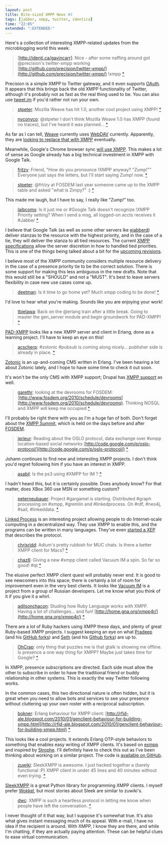 ```yaml
---
layout: post
title: Bite-sized XMPP News #3
tags: [jabber, xmpp, twitter, identica]
time: "22:05"
extended: ":EXTENDED:"
---
```


Here's a collection of interesting XMPP-related updates from the
microblogging world this week:

> [http://identi.ca/gavincarr]: Nice - after some naffing around got
> @precision's twitter-xmpp working
> [http://github.com/precision/twitter-xmpp/](http://github.com/precision/twitter-xmpp/)
> !xmpp [*](http://identi.ca/notice/20410490)

Precision is a simple XMPP to Twitter gateway, and it even supports
[OAuth](http://oauth.net). It appears that this brings back the old
XMPP functionality of Twitter, although it's probably not as fast as
the real thing used to be. You can also use
[tweet.im](https://www.tweet.im/) if you'd rather not run your own.

> [stpeter](http://identi.ca/notice/20405955): Mozilla Weave has hit
> 1.0, another cool project using XMPP!
> [*](http://identi.ca/notice/20405955)

> [nyconyco](http://twitter.com/nyconyco): @stpeter I don't think
> Mozilla Weave 1.0 has XMPP (found no traces), but I've heard it was
> planned... [*](http://twitter.com/nyconyco/status/8381373313)

As far as I can tell, [Weave](https://mozillalabs.com/weave/)
currently uses [WebDAV](http://www.webdav.org/) currently. Apparently,
they are [looking to replace that with
XMPP](http://mail.jabber.org/pipermail/social/2008-July/000308.html)
eventually.

Meanwhile, Google's Chrome browser sync [will use
XMPP](http://googlesystem.blogspot.com/2009/08/google-chromes-browser-sync.html). This
makes a lot of sense as Google already has a big technical investment
in XMPP with Google Talk.

> [fritzy](http://identi.ca/fritzy): Friend, "How do you pronounce
> !XMPP anyway? "Zump!"" Everyone just says the letters, but I'll
> start saying Zump! now. [*](http://identi.ca/notice/20131082)

> [stpeter](http://identi.ca/stpeter): @frtizy at FOSDEM last year
> someone came up to the XMPP table and asked "what is Zimpy?" :)
> [*](http://identi.ca/notice/20138551)

This made me laugh, but I have to say, I really like "Zump!" too.

> [laibcoms](http://identi.ca/laibcoms): Is it just me or #Google Talk
> doesn't recognize !XMPP Priority setting? When I send a msg, all
> logged-on accts receives it #Jabber
> [*](http://identi.ca/notice/19990078)

I believe that Google Talk (as well as some other servers lke
[ejabberd](http://www.ejabberd.im)) deliver stanzas to the resource
with the highest priority, and in the case of a tie, they will deliver
the stanza to all tied resources. The current [XMPP
specifications](http://xmpp.org/rfcs/) allow the server discretion in
how to handled tied priorities. This is one of the things being talked
about a bit for the [upcoming
revisions](https://metajack.im/2010/01/28/xmpp-core-specifications-being-updated/).

I believe most of the XMPP community considers multiple resource
delivery in the case of a presence priority tie to be the correct
solution. There is some support for making this less ambiguous in the
new drafts. Note that this would still be a "SHOULD" and not a
"MUST". It's best to leave servers flexibility in case new use cases
come up.

> [deetman](http://identi.ca/deetman): Is it time to go home yet? Much
> xmpp coding to be done! [*](http://identi.ca/notice/20020395)

I'd love to hear what you're making. Sounds like you are enjoying your
work!

> [tbielawa](http://twitter.com/tbielawa): Back on the @erlang train
> after a little break. Going to master the gen_server module and
> begin groundwork for PAD-XMPP!
> [*](http://twitter.com/tbielawa/status/8473175219)

[PAD-XMPP](http://github.com/tbielawa/PAD-XMPP) looks like a new XMPP
server and client in Erlang, done as a learning project. I'll have to
keep an eye on this!

> [acscherp](http://twitter.com/acscherp): #zotonic #pubsub is coming
> along nicely... publisher side is already in
> place. [*](http://twitter.com/acscherp/status/8468540623)

[Zotonic](http://zotonic.com) is an up-and-coming CMS written in
Erlang. I've been hearing a lot about Zotonic lately, and I hope to
have some time to check it out soon.

It's won't be the only CMS with XMPP support; Drupal has [XMPP
support](http://drupal.org/project/xmpp) as well.

> [garethr](http://twitter.com/garethr): looking at the devrooms for
> FOSDEM:
> [http://www.fosdem.org/2010/schedule/devrooms](http://www.fosdem.org/2010/schedule/devrooms). Thinking
> NOSQL and XMPP will keep me occupied
> [*](http://twitter.com/garethr/status/8451856550)

I'll probably be right there with you as I'm a huge fan of both. Don't
forget about the [XMPP Summit](http://xmpp.org/summit/summit8.shtml),
which is held on the days before and after
[FOSDEM](http://www.fosdem.org).

> [jprieur](http://twitter.com/jprieur): Reading about the OSLO
> protocol, data exchange over #xmpp location-based social networks
> [http://code.google.com/p/oslo-protocol/](http://code.google.com/p/oslo-protocol/)
> [*](http://twitter.com/jprieur/status/8427383999)

Johann continues to find new and interesting XMPP projects. I don't
think you'd regret following him if you have an interest in XMPP.

> [asabil](http://twitter.com/asabil): Is the ps3 using #XMPP for IM ?
> [*](http://twitter.com/asabil/status/8418520998)

I hadn't heard this, but it is certainly possible. Does anybody know?
For that matter, does XBox 360 use MSN or something custom?

> [peterneubauer](http://twitter.com/peterneubauer): Project #gargamel
> is starting. Distributed #graph processing on #xmpp, #gremlin and
> \#linkedprocess. On #rdf, #neo4j, #sail,
> \#linkeddata. [*](http://twitter.com/peterneubauer/status/8405566771)

[Linked Process](http://www.linkedprocess.org/Home.html) is an
interesting project allowing people to do Internet-scale computing in
a decentralized way. They use XMPP to enable this, and the programs
can be written in many languages. They've even [started a
XEP](http://xmpp.org/extensions/inbox/lop.html) that describes the
protocol.

> [chrisridd](http://twitter.com/chrisridd): Adium's pretty rubbish
> for MUC chats. Is there a better XMPP client for Macs?
> [*](http://twitter.com/chrisridd/status/8383283844)

> [chaz6](http://identi.ca/chaz6): Giving a new #xmpp client called
> Vacuum IM a spin. So far so good! #qt
> [*](http://identi.ca/notice/20354385)

The elusive perfect XMPP client quest will probably never end. It is
good to see newcomers into this space; there is certainly a lot of
room for improvement even in the very best clients. It looks like
[Vacuum IM](http://code.google.com/p/vacuum-im/) is a project from a
group of Russian developers. Let me know what you think of it if you
give it a whirl.

> [adilsonchacon](http://twitter.com/adilsonchacon): Studing how Ruby
> Language works with XMPP. Having a lot of challenges... and fun!
> [http://home.gna.org/xmpp4r/](http://home.gna.org/xmpp4r/)
> [*](http://twitter.com/adilsonchacon/status/8375958584)

There are a lot of Ruby hackers using XMPP these days, and plenty of
great Ruby-based XMPP projects. I suggest keeping an eye on what
[Pradeep](http://twitter.com/pradeep24) (and his [GitHub
forks](http://github.com/skyfallsin/)) and
[Seth](http://twitter.com/mojodna) (and his [Github
forks](http://github.com/mojodna)) are up to.

> [OhCrap](http://twitter.com/OhCrap): only thing that puzzles me is
> that gtalk is showing me offline. Is presence a one way thing for
> XMPP? Maybe just takes time for Google?
> [*](http://twitter.com/OhCrap/status/8327951916)

In XMPP, presence subscriptions are directed. Each side must allow the
other to subscribe in order to have the traditional friend or buddy
relationship in other systems. This is exactly the way Twitter
following works. 

In the common cases, this two directional nature is often hidden, but
it is great when you need to allow bots and services to see your
presence without cluttering up your own roster with a reciprocal
subscription.

> [bokner](http://twitter.com/bokner): Erlang behaviour for XMPP
> client:
> [http://rfid-ale.blogspot.com/2010/01/genclient-behaviour-for-building-xmpp.html](http://rfid-ale.blogspot.com/2010/01/genclient-behaviour-for-building-xmpp.html)
> [*](http://twitter.com/bokner/status/8314296646)

This looks like a cool projects. It extends Erlang OTP-style behaviors
to something that enables easy writing of XMPP clients. It's based on
[exmpp](https://support.process-one.net/doc/display/EXMPP/exmpp+home)
and inspired by [Strophe](http://code.stanziq.com/strophe). I'll
definitely have to check this out as I've been thinking about working
on a similar project. The code is [available on
GitHub](http://github.com/bokner/gen_client).

> [zuwiki](http://twitter.com/zuwiki): SleekXMPP is awesome. I just
> hacked together a (barely functional :P) XMPP client in under 45
> lines and 40 minutes without even
> trying. [*](http://twitter.com/zuwiki/status/8224912340)

[SleekXMPP](http://nathan.fritzclan.com/2007/04/sleekxmpp.html) is a
great Python library for programming XMPP clients. I myself prefer
[Wokkel](http://wokkel.ik.nu), but most stories about Sleek are
similar to zuwiki's.

> [dwc](http://twitter.com/dwc): XMPP is such a heartless protocol in
> letting me know when people have left the
> conversation. [*](http://twitter.com/dwc/status/8221506478)

I never thought of it that way, but I suppose it's somewhat true. It's
also what gives instant messaging much of its appeal. With e-mail, I
have no idea if the recipient is around. With XMPP, I know they are
there, and while I'm chatting, if they are actually paying
attention. These can be helpful clues to ease virtual communication.

